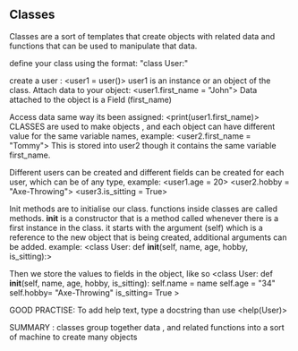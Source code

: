 ## Classes
Classes are a sort of templates that create objects with related data and functions that can be used to manipulate that data.

define your class using the format: "class User:"

create a user : <user1 = user()> user1 is an instance or an object of the class. 
Attach data to your object: <user1.first_name = "John"> Data attached to the object is a Field (first_name)

Access data same way its been assigned: <print(user1.first_name)>
CLASSES are used to make objects , and each object can have different value for the same variable names, example: <user2.first_name = "Tommy"> This is stored into user2 though it contains the same variable first_name.

Different users can be created and different fields can be created for each user, which can be of any type, example: <user1.age = 20> <user2.hobby = "Axe-Throwing"> <user3.is_sitting = True>

Init methods are to initialise our class. functions inside classes are called methods.
__init__ is a constructor that is a method called whenever there is a first instance in the class. it starts with the argument (self) which is a reference to the new object that is being created, additional arguments can be added. example: 
<class User:
      def __init__(self, name, age, hobby, is_sitting):> 

Then we store the values to fields in the object, like so 
<class User:
      def __init__(self, name, age, hobby, is_sitting):
         self.name = name 
         self.age  = "34"
         self.hobby= "Axe-Throwing"
         is_sitting= True >

GOOD PRACTISE: To add help text, type a docstring than use <help(User)>

SUMMARY : classes group together data <fields>, and related functions <methods> into a sort of machine to create many objects <instances>
